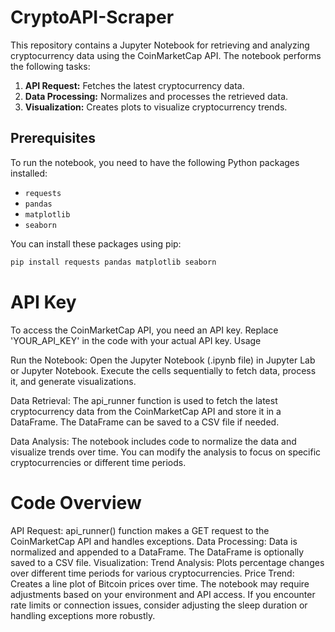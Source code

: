 # CryptoAPI-Scraper

This repository contains a Jupyter Notebook for retrieving and analyzing cryptocurrency data using the CoinMarketCap API. The notebook performs the following tasks:

1. **API Request:** Fetches the latest cryptocurrency data.
2. **Data Processing:** Normalizes and processes the retrieved data.
3. **Visualization:** Creates plots to visualize cryptocurrency trends.

## Prerequisites

To run the notebook, you need to have the following Python packages installed:

- `requests`
- `pandas`
- `matplotlib`
- `seaborn`

You can install these packages using pip:

```bash
pip install requests pandas matplotlib seaborn
```
# API Key

To access the CoinMarketCap API, you need an API key. Replace 'YOUR_API_KEY' in the code with your actual API key.
Usage

Run the Notebook:
        Open the Jupyter Notebook (.ipynb file) in Jupyter Lab or Jupyter Notebook.
        Execute the cells sequentially to fetch data, process it, and generate visualizations.

Data Retrieval:
        The api_runner function is used to fetch the latest cryptocurrency data from the CoinMarketCap API and store it in a DataFrame.
        The DataFrame can be saved to a CSV file if needed.

Data Analysis:
        The notebook includes code to normalize the data and visualize trends over time.
        You can modify the analysis to focus on specific cryptocurrencies or different time periods.

# Code Overview

API Request: api_runner() function makes a GET request to the CoinMarketCap API and handles exceptions.
    Data Processing: Data is normalized and appended to a DataFrame. The DataFrame is optionally saved to a CSV file.
    Visualization:
        Trend Analysis: Plots percentage changes over different time periods for various cryptocurrencies.
        Price Trend: Creates a line plot of Bitcoin prices over time.
The notebook may require adjustments based on your environment and API access.
    If you encounter rate limits or connection issues, consider adjusting the sleep duration or handling exceptions more robustly.
